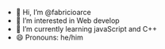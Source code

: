 - 👋 Hi, I’m @fabricioarce
- 👀 I’m interested in Web develop
- 🌱 I’m currently learning javaScript and C++
- 😄 Pronouns: he/him

<!---
fabricioarce/fabricioarce is a ✨ special ✨ repository because its `README.md` (this file) appears on your GitHub profile.
You can click the Preview link to take a look at your changes.
--->
